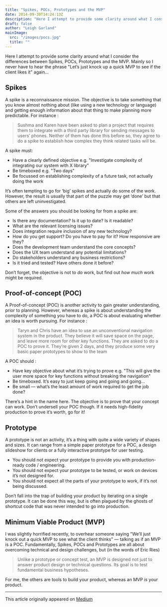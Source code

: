 ```yaml
---
title: "Spikes, POCs, Prototypes and the MVP"
date: 2014-09-30T14:24:13Z
description: "Here I attempt to provide some clarity around what I consider the differences between Spikes, POCs, Prototypes and the MVP. Mainly so I never have to hear the phrase 'Let’s just knock up a quick MVP to see if the client likes it again…'"
draft: false
author: "Leigh Garland"
mainImage:
  src: "/images/pocs.jpg"
  title: ""
---
```


Here I attempt to provide some clarity around what I consider the differences between Spikes, POCs, Prototypes and the MVP. Mainly so I never have to hear the phrase "Let’s just knock up a quick MVP to see if the client likes it" again…

## Spikes

A spike is a reconnaissance mission. The objective is to take something that you know almost nothing about (like using a new technology or language) and getting enough information about that thing to make planning more predictable. For instance :

> Sushma and Karen have been asked to plan a project that requires them to integrate with a third party library for sending messages to users’ phones. Neither of them has done this before so, they agree to do a spike to establish how complex they think related tasks will be.

A spike must:

* Have a clearly defined objective e.g. "Investigate complexity of integrating our system with X library"
* Be timeboxed e.g. "Two days"
* Be focussed on establishing complexity of a future task, not actually doing the work

It’s often tempting to go for ‘big’ spikes and actually do some of the work. However, the result is usually that part of the puzzle may get ‘done’ but that others are left uninvestigated.

Some of the answers you should be looking for from a spike are:

* Is there any documentation? Is it up to date? Is it readable?
* What are the relevant licensing issues?
* Does integration require inclusion of any new technology?
* How do you get support? Do you have to pay for it? How responsive are they?
* Does the development team understand the core concepts?
* Does the UX team understand any potential limitations?
* Do stakeholders understand any business restrictions?
* Is it tried and tested? Have others done it before?

Don’t forget, the objective is not to _do_ work, but find out _how much_ work might be required.

## Proof-of-concept (POC)

A Proof-of-concept (POC) is another activity to gain greater understanding, prior to planning. However, whereas a spike is about understanding the complexity of something you have to do, a POC is about evaluating whether an idea is worth pursuing. For instance :

> Taryn and Chris have an idea to use an unconventional navigation system in the product. They believe it will save space on the page, and leave more room for other key functions. They are asked to do a POC to prove it. They’re given 2 days, and they produce some very basic paper prototypes to show to the team

A POC should :

* Have key objective about what it’s trying to prove e.g. "This will give the user more space for key functions without breaking the navigation"
* Be timeboxed. It’s easy to just keep going and going and going…
* Be small — what’s the least amount of work required to get the job done?

There’s a hint in the name here. The objective is to prove that your concept can work. Don’t undersell your POC though. If it needs high-fidelity production to prove it’s worth, go for it!

## Prototype

A prototype is not an activity, it’s a thing with quite a wide variety of shapes and sizes. It can range from a simple paper prototype for a POC, a design slideshow for clients or a fully interactive prototype for user testing.

* You should not expect your prototype to provide you with production-ready code / engineering.
* You should not expect your prototype to be tested, or work on devices it’s not designed for.
* You should not expect all the parts of your prototype to work, if it’s not being discussed.

Don’t fall into the trap of building your product by iterating on a single prototype. It can be done this way, but is often plagued by the ghosts of shortcut code that was never intended to go into production.

## Minimum Viable Product (MVP)

I was slightly horrified recently, to overhear someone saying "We’ll just knock out a quick MVP to see what the client thinks" — talking as if an MVP is a POC. Fundamentally, Spikes, POCs and Prototypes are all about overcoming technical and design challenges, but (in the words of Eric Ries)

> Unlike a prototype or concept test, an MVP is designed not just to answer product design or technical questions. Its goal is to test fundamental business hypotheses.

For me, the others are tools to build your product, whereas an MVP _is_ your product.

---

This article originally appeared on [Medium](https://medium.com/studio-zero/spikes-pocs-prototypes-and-the-mvp-5cdffa1b7367)